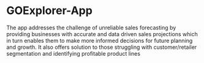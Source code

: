 # GOExplorer-App
The app addresses the challenge of unreliable sales forecasting by providing businesses with accurate and data driven sales projections which in turn enables them to make more informed decisions for future planning and growth. It also offers solution to those struggling with customer/retailer segmentation and identifying profitable product lines
